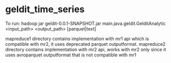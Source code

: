 # geldit_time_series

To run:
hadoop jar geldit-0.0.1-SNAPSHOT.jar main.java.geldit.GelditAnalytic <input_path> <output_path> [parquet|text]

mapreduce1 directory contains implementation with mr1 api which is compatible with mr2, it uses deprecated parquet outputformat.
mapreduce2 directory contains implementation with mr2 api, works with mr2 only since it uses avroparquet outputformat that is not compatible with mr1
